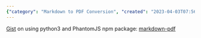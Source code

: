 ```yaml
---
{"category": "Markdown to PDF Conversion", "created": "2023-04-03T07:56:16.542Z", "date": "2023-04-03 07:56:16", "description": "This text outlines the process of transforming Markdown files into PDFs using Python 3 and the PhantomJS library, as well as introducing an npm package called markdown-pdf that facilitates this conversion.", "modified": "2023-04-03T08:54:33.643Z", "tags": ["markdown", "PDF", "Python 3", "PhantomJS", "conversion", "npm", "markdown-pdf"], "title": "Markdown to PDF"}
---
```

[Gist](https://gist.github.com/sooop/32a0539dd352e0ff9ffe) on using python3 and PhantomJS
npm package: [markdown-pdf](https://www.npmjs.com/package/markdown-pdf/)